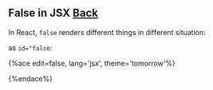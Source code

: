 ## False in JSX [Back](./../react.md)

In React, `false` renders different things in different situation:

as `id="false`:

{%ace edit=false, lang='jsx', theme='tomorrow'%}

{%endace%}